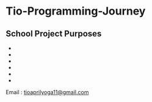 # Tio-Programming-Journey




School Project Purposes
-
-
-
-
-
-
-
Email : tioaprilyoga11@gmail.com
